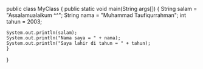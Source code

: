 public class MyClass {
    public static void main(String args[]) {
      String salam = "Assalamualaikum ^^";
      String nama = "Muhammad Taufiqurrahman";
      int tahun = 2003;

    System.out.println(salam);
    System.out.println("Nama saya = " + nama);
    System.out.println("Saya lahir di tahun = " + tahun);
    }
}
